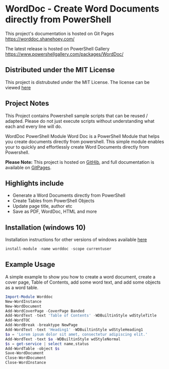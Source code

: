 # WordDoc - Create Word Documents directly from PowerShell

This project's documentation is hosted on Git Pages
https://worddoc.shanehoey.com/

The latest release is hosted on PowerShell Gallery 
https://www.powershellgallery.com/packages/WordDoc/

## Distributed under the MIT License
This project is distrubuted under the MIT License. The license can be viewed [here](https://github.com/shanehoey/worddoc/blob/master/LICENSE)

## Project Notes
This Project contains Powershell sample scripts that can be reused / adapted. Please do not just execute scripts without understanding what each and every line will do.


WordDoc PowerShell Module
Word Doc is a PowerShell Module that helps you create documents directly from powershell. This simple module enables your to quickly and effortlessly create Word Documents directly from Powershell.

**Please Note:** This project is hosted on [GitHib](https://github.com/shanehoey/worddoc), and full documentation is available on [GitPages](https://worddoc.shanehoey.com).

## Highlights include
 * Generate a Word Documents directly from PowerShell
 * Create Tables from PowerShell Objects
 * Update page title, author etc
 * Save as PDF, WordDoc, HTML and more

 ## Installation (windows 10)

 Installation instructions for other versions of windows available [here](https://worddoc.shanehoey.com/getting-started/)

```powershell
install-module -name worddoc -scope currentuser
```

## Example Usage
A simple example to show you how to create a word document, create a cover page, Table of Contents,  add some word text, and add some objects as a word table.

```powershell
Import-Module Worddoc 
New-WordInstance 
New-WordDocument
Add-WordCoverPage -CoverPage Banded 
Add-WordText -text 'Table of Contents' -WDBuiltinStyle wdStyleTitle 
Add-WordTOC
Add-WordBreak -breaktype NewPage 
Add-WordText -text 'Heading1' -WDBuiltinStyle wdStyleHeading1 
$a = 'Lorem ipsum dolor sit amet, consectetur adipiscing elit.' 
Add-WordText -text $a -WDBuiltinStyle wdStyleNormal
$s = get-service | select name,status
Add-WordTable -object $s
Save-WordDocument 
Close-WordDocument
Close-WordInstance
```
